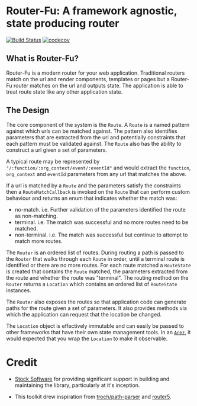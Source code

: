 # Router-Fu: A framework agnostic, state producing router

[![Build Status](https://api.travis-ci.com/realityforge/router-fu.svg?branch=master)](http://travis-ci.org/realityforge/router-fu)
[![codecov](https://codecov.io/gh/realityforge/router-fu/branch/master/graph/badge.svg)](https://codecov.io/gh/realityforge/router-fu)

## What is Router-Fu?

Router-Fu is a modern router for your web application. Traditional routers match on the url and render components,
templates or pages but a Router-Fu router matches on the url and outputs state. The application is able to treat
route state like any other application state.

## The Design

The core component of the system is the `Route`. A `Route` is a named pattern against which urls can be matched
against. The pattern also identifies parameters that are extracted from the url and potentially constraints that
each pattern must be validated against. The `Route` also has the ability to construct a url given a set of
parameters.

A typical route may be represented by `"/:function/:org_context/event/:eventId"` and would extract the `function`,
`org_context` and `eventId` parameters from any url that matches the above.

If a url is matched by a `Route` and the parameters satisfy the constraints then a `RouteMatchCallback` is invoked
on the `Route` that can perform custom behaviour and returns an enum that indicates whether the match was:

* no-match. i.e. Further validation of the parameters identified the route as non-matching.
* terminal. i.e. The match was successful and no more routes need to be matched.
* non-terminal. i.e. The match was successful but continue to attempt to match more routes.

The `Router` is an ordered list of routes. During routing a path is passed to the `Router` that walks through
each `Route` in order, until a terminal route is identified or there are no more routes. For each route matched
a `RouteState` is created that contains the `Route` matched, the parameters extracted from the route and whether
the route was "terminal". The routing method on the `Router` returns a `Location` which contains an ordered
list of `RouteState` instances.

The `Router` also exposes the routes so that application code can generate paths for the route given a set of
parameters. It also provides methods via which the application can request that the location be changed.

The `Location` object is effectively immutable and can easily be passed to other frameworks that have their
own state management tools. In an [`Arez`](https://github.com/realityforge/arez), it would expected that you wrap
the `Location` to make it observable.

# Credit

* [Stock Software](http://www.stocksoftware.com.au/) for providing significant support in building and maintaining
  the library, particularly at it's inception.

* This toolkit drew inspiration from [troch/path-parser](https://github.com/troch/path-parser) and
  [router5](http://router5.github.io/).
